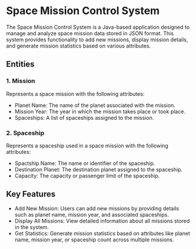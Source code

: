 # Space Mission Control System <br/>
The Space Mission Control System is a Java-based application designed to manage and analyze space mission data stored in JSON format. This system provides functionality to add new missions, display mission details, and generate mission statistics based on various attributes.
## Entities
### 1. Mission
Represents a space mission with the following attributes:
- Planet Name: The name of the planet associated with the mission.
- Mission Year: The year in which the mission takes place or took place.
- Spaceships: A list of spaceships assigned to the mission.
### 2. Spaceship
Represents a spaceship used in a space mission with the following attributes:
- Spactship Name:  The name or identifier of the spaceship.
- Destination Planet: The destination planet assigned to the spaceship.
- Capacity: The capacity or passenger limit of the spaceship.
## Key Features
- Add New Mission: Users can add new missions by providing details such as planet name, mission year, and associated spaceships.
- Display All Missions: View detailed information about all missions stored in the system.
- Get Statistics: Generate mission statistics based on attributes like planet name, mission year, or spaceship count across multiple missions.
